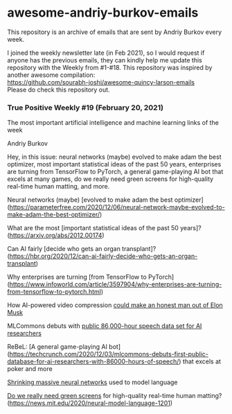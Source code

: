 # awesome-andriy-burkov-emails
This repository is an archive of emails that are sent by Andriy Burkov every week.
	
I joined the weekly newsletter late (in Feb 2021), so I would request if anyone has the previous emails, they can kindly help me update this repository with the Weekly from \#1-\#18. 
This repository was inspired by another awesome compilation: </br> 
https://github.com/sourabh-joshi/awesome-quincy-larson-emails </br>
Please do check this repository out.


### True Positive Weekly #19 (February 20, 2021)
The most important artificial intelligence and machine learning links of the week 
	
Andriy Burkov

Hey, in this issue: neural networks (maybe) evolved to make adam the best optimizer, most important statistical ideas of the past 50 years, enterprises are turning from TensorFlow to PyTorch, a general game-playing AI bot that excels at many games, do we really need green screens for high-quality real-time human matting, and more.
  
Neural networks (maybe) [evolved to make adam the best optimizer] (https://parameterfree.com/2020/12/06/neural-network-maybe-evolved-to-make-adam-the-best-optimizer/)

What are the most [important statistical ideas of the past 50 years]? (https://arxiv.org/abs/2012.00174)

Can AI fairly [decide who gets an organ transplant]? (https://hbr.org/2020/12/can-ai-fairly-decide-who-gets-an-organ-transplant)

Why enterprises are turning [from TensorFlow to PyTorch] (https://www.infoworld.com/article/3597904/why-enterprises-are-turning-from-tensorflow-to-pytorch.html)

How AI-powered video compression [could make an honest man out of Elon Musk](https://thenextweb.com/neural/2020/12/02/how-ai-powered-video-compression-could-make-an-honest-man-out-of-elon-musk/)

MLCommons debuts with [public 86,000-hour speech data set for AI researchers](https://thenextweb.com/neural/2020/12/02/how-ai-powered-video-compression-could-make-an-honest-man-out-of-elon-musk/)

ReBeL: [A general game-playing AI bot] (https://techcrunch.com/2020/12/03/mlcommons-debuts-first-public-database-for-ai-researchers-with-86000-hours-of-speech/) that excels at poker and more

[Shrinking massive neural networks](https://ai.facebook.com/blog/rebel-a-general-game-playing-ai-bot-that-excels-at-poker-and-more/) used to model language 

[Do we really need green screens](https://news.mit.edu/2020/neural-model-language-1201) for high-quality real-time human matting? (https://news.mit.edu/2020/neural-model-language-1201)
